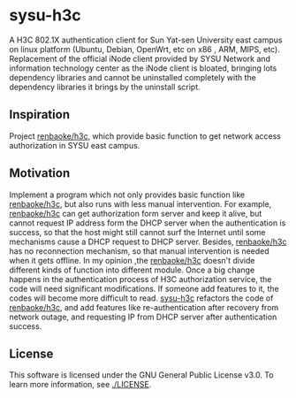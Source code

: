 # sysu-h3c
A H3C 802.1X authentication client for Sun Yat-sen University east campus 
on linux platform (Ubuntu, Debian, OpenWrt, etc on x86 , ARM, MIPS, etc). 
Replacement of the official iNode client provided by SYSU Network and 
information technology center as the iNode client is bloated, bringing 
lots dependency libraries and cannot be uninstalled completely with the 
dependency libraries it brings by the uninstall script.

## Inspiration
Project [renbaoke/h3c](https://github.com/renbaoke/h3c), which provide 
basic function to get network access authorization in SYSU east campus.

## Motivation
Implement a program which not only provides basic function like 
[renbaoke/h3c](https://github.com/renbaoke/h3c), but also runs with less 
manual intervention. 
For example, [renbaoke/h3c](https://github.com/renbaoke/h3c) can get 
authorization form server and keep it alive, but cannot request IP address 
form the DHCP server when the authentication is success, so that the host 
might still cannot surf the Internet until some mechanisms cause a DHCP 
request to DHCP server. 
Besides, [renbaoke/h3c](https://github.com/renbaoke/h3c) has no 
reconnection mechanism, so that manual intervention is needed when it 
gets offline.
In my opinion ,the [renbaoke/h3c](https://github.com/renbaoke/h3c) doesn't 
divide different kinds of function into different module. Once a big 
change happens in the authentication process of H3C authorization service, 
the code will need significant modifications. If someone add features to 
it, the codes will become more difficult to read.
[sysu-h3c](https://github.com/KryptonLee/sysu-h3c) refactors the code of 
[renbaoke/h3c](https://github.com/renbaoke/h3c), and add features like 
re-authentication after recovery from network outage, and requesting IP 
from DHCP server after authentication success.

## License
This software is licensed under the GNU General Public License v3.0.
To learn more information, see 
[./LICENSE](https://github.com/KryptonLee/sysu-h3c/blob/master/LICENSE).
